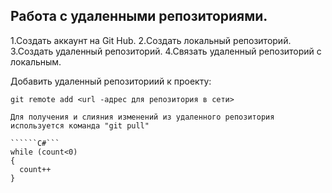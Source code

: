 ## Работа с удаленными репозиториями.
1.Создать аккаунт на Git Hub.
2.Создать локальный репозиторий.
3.Создать удаленный репозиторий.
4.Связать удаленный репозиторий с локальным.

Добавить удаленный репозиториий к проекту:
``````Bush
git remote add <url -адрес для репозитория в сети>
``````
`````````
Для получения и слияния изменений из удаленного репозитория 
используется команда "git pull"

``````C#```
while (count<0)
{
  count++
}

````````````
